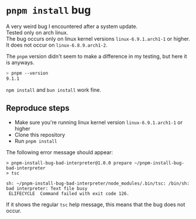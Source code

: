 # `pnpm install` bug

A very weird bug I encountered after a system update.  
Tested only on arch linux.  
The bug occurs only on linux kernel versions `linux-6.9.1.arch1-1` or higher.
It does not occur on `linux-6.8.9.arch1-2`.  

The `pnpm` version didn't seem to make a difference in my testing, but here it is anyways.  
```bash
> pnpm --version
9.1.1
```

`npm install` and `bun install` work fine.  

## Reproduce steps

- Make sure you're running linux kernel version `linux-6.9.1.arch1-1` or higher
- Clone this repository
- Run `pnpm install`

The following error message should appear:

```
> pnpm-install-bug-bad-interpreter@1.0.0 prepare ~/pnpm-install-bug-bad-interpreter
> tsc

sh: ~/pnpm-install-bug-bad-interpreter/node_modules/.bin/tsc: /bin/sh: bad interpreter: Text file busy
 ELIFECYCLE  Command failed with exit code 126.
```

If it shows the regular `tsc` help message, this means that the bug does not occur.  
